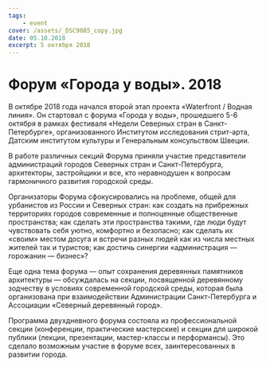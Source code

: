 ```yaml
---
tags:
    - event
cover: /assets/_DSC9885_copy.jpg
date: 05.10.2018
excerpt: 5 октября 2018
---
```


# Форум «Города у воды». 2018

В октябре 2018 года начался второй этап проекта «Waterfront / Водная линия». Он стартовал с форума «Города у воды», прошедшего 5-6 октября в рамках фестиваля «Недели Северных стран в Санкт-Петербурге», организованного Институтом исследования стрит-арта, Датским институтом культуры и Генеральным консульством Швеции.

В работе различных секций Форума приняли участие представители администраций городов Северных стран и Санкт-Петербурга, архитекторы, застройщики и все, кто неравнодушен к вопросам гармоничного развития городской среды.

Организаторы Форума сфокусировались на проблеме, общей для урбанистов из России и Северных стран: как создать на прибрежных территориях городов современные и полноценные общественные пространства; как сделать эти пространства такими, где люди будут чувствовать себя уютно, комфортно и безопасно; как сделать их «своим» местом досуга и встречи разных людей как из числа местных жителей так и туристов; как достичь синергии «администрация — горожанин — бизнес»?

Еще одна тема форума — опыт сохранения деревянных памятников архитектуры — обсуждалась на секции, посвященной деревянному зодчеству в условиях современной городской среды, которая была организована при взаимодействии Администрации Санкт-Петербурга и Ассоциации «Северный деревянный город».

Программа двухдневного форума состояла из профессиональной секции (конференции, практические мастерские) и секции для широкой публики (лекции, презентации, мастер-классы и перформансы). Это сделало возможным участие в форуме всех, заинтересованных в развитии города.
